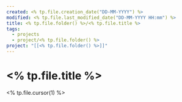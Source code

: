 ```yaml
---
created: <% tp.file.creation_date("DD-MM-YYYY") %>
modified: <% tp.file.last_modified_date("DD-MM-YYYY HH:mm") %>
title: <% tp.file.folder() %>/<% tp.file.title %>
tags:
  - projects
  - project/<% tp.file.folder() %>
project: "[[<% tp.file.folder() %>]]"
---
```

# <% tp.file.title %>
<% tp.file.cursor(1) %>